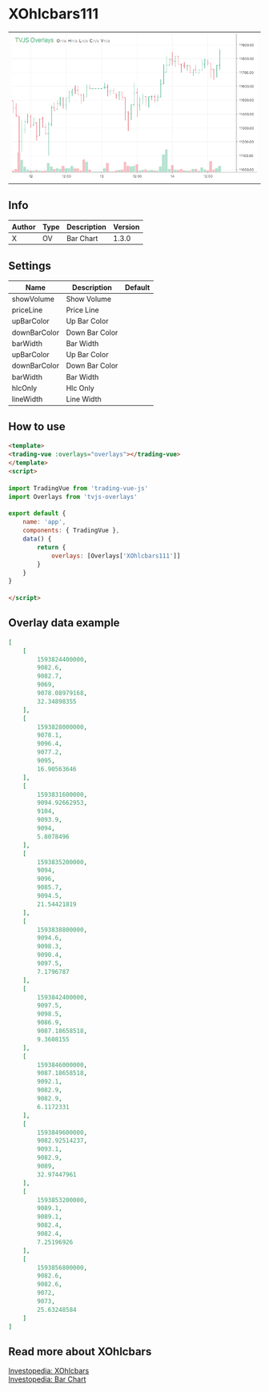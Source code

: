 
# XOhlcbars111

<table><tr><td>
  <img width="800" heigth="480" src="screen.png" alt="screen">
</td></tr></table>

## Info

| Author | Type | Description | Version |
| ------ | ---- | ----------- | ------- |
| X | OV | Bar Chart | 1.3.0 |


## Settings

| Name | Description | Default |
| ---- | ----------- | ------- |
| showVolume | Show Volume |  |
| priceLine | Price Line |  |
| upBarColor | Up Bar Color |  |
| downBarColor | Down Bar Color |  |
| barWidth | Bar Width |  |
| upBarColor | Up Bar Color |  |
| downBarColor | Down Bar Color |  |
| barWidth | Bar Width |  |
| hlcOnly | Hlc Only |  |
| lineWidth | Line Width |  |

## How to use

```html
<template>
<trading-vue :overlays="overlays"></trading-vue>
</template>
<script>

import TradingVue from 'trading-vue-js'
import Overlays from 'tvjs-overlays'

export default {
    name: 'app',
    components: { TradingVue },
    data() {
        return {
            overlays: [Overlays['XOhlcbars111']]
        }
    }
}

</script>

```

## Overlay data example

```json
[
    [
        1593824400000,
        9082.6,
        9082.7,
        9069,
        9078.08979168,
        32.34898355
    ],
    [
        1593828000000,
        9078.1,
        9096.4,
        9077.2,
        9095,
        16.90563646
    ],
    [
        1593831600000,
        9094.92662953,
        9104,
        9093.9,
        9094,
        5.8078496
    ],
    [
        1593835200000,
        9094,
        9096,
        9085.7,
        9094.5,
        21.54421819
    ],
    [
        1593838800000,
        9094.6,
        9098.3,
        9090.4,
        9097.5,
        7.1796787
    ],
    [
        1593842400000,
        9097.5,
        9098.5,
        9086.9,
        9087.18658518,
        9.3608155
    ],
    [
        1593846000000,
        9087.18658518,
        9092.1,
        9082.9,
        9082.9,
        6.1172331
    ],
    [
        1593849600000,
        9082.92514237,
        9093.1,
        9082.9,
        9089,
        32.97447961
    ],
    [
        1593853200000,
        9089.1,
        9089.1,
        9082.4,
        9082.4,
        7.25196926
    ],
    [
        1593856800000,
        9082.6,
        9082.6,
        9072,
        9073,
        25.63248584
    ]
]
```

## Read more about XOhlcbars

[Investopedia: XOhlcbars](https://www.investopedia.com/search?q=XOhlcbars111)<br>
[Investopedia: Bar Chart](https://www.investopedia.com/search?q=Bar%20Chart)

